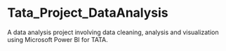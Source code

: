 # Tata_Project_DataAnalysis
A data analysis project involving data cleaning, analysis and visualization using Microsoft Power BI for TATA.

